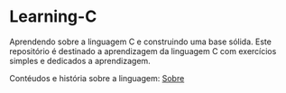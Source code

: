 # Learning-C
Aprendendo sobre a linguagem C e construindo uma base sólida.
Este repositório é destinado a aprendizagem da linguagem C com exercícios simples e dedicados a aprendizagem.

Contéudos e história sobre a linguagem:
[Sobre](https://pt.wikipedia.org/wiki/C_(linguagem_de_programa%C3%A7%C3%A3o))



